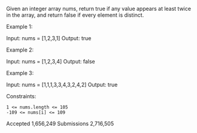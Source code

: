 Given an integer array nums, return true if any value appears at least twice in the array, and return false if every element is distinct.

Example 1:

Input: nums = [1,2,3,1]
Output: true

Example 2:

Input: nums = [1,2,3,4]
Output: false

Example 3:

Input: nums = [1,1,1,3,3,4,3,2,4,2]
Output: true

 

Constraints:

    1 <= nums.length <= 105
    -109 <= nums[i] <= 109

Accepted
1,656,249
Submissions
2,716,505
